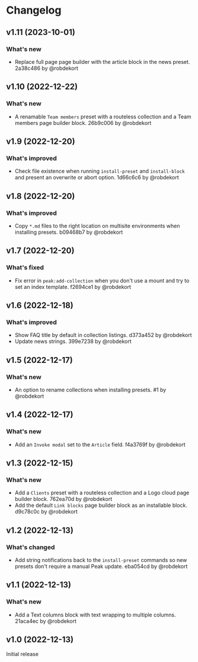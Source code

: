 # Changelog

## v1.11 (2023-10-01)

### What's new
- Replace full page page builder with the article block in the news preset. 2a38c486 by @robdekort

## v1.10 (2022-12-22)

### What's new
- A renamable `Team members` preset with a routeless collection and a Team members page builder block. 26b9c006 by @robdekort

## v1.9 (2022-12-20)

### What's improved
- Check file existence when running `install-preset` and `install-block` and present an overwrite or abort option. 1d66c6c6 by @robdekort

## v1.8 (2022-12-20)

### What's improved
- Copy `*.md` files to the right location on multisite environments when installing presets. b09468b7 by @robdekort

## v1.7 (2022-12-20)

### What's fixed
- Fix error in `peak:add-collection` when you don't use a mount and try to set an index template. f2694ce1 by @robdekort

## v1.6 (2022-12-18)

### What's improved
- Show FAQ title by default in collection listings. d373a452 by @robdekort
- Update news strings. 399e7238 by @robdekort

## v1.5 (2022-12-17)

### What's new
- An option to rename collections when installing presets. #1 by @robdekort

## v1.4 (2022-12-17)

### What's new
- Add an `Invoke modal` set to the `Article` field. f4a3769f by @robdekort

## v1.3 (2022-12-15)

### What's new
- Add a `Clients` preset with a routeless collection and a Logo cloud page builder block. 762ea70d by @robdekort
- Add the default `Link blocks` page builder block as an installable block. d9c78c0c by @robdekort

## v1.2 (2022-12-13)

### What's changed
- Add string notifications back to the `install-preset` commands so new presets don't require a manual Peak update. eba054cd by @robdekort

## v1.1 (2022-12-13)

### What's new
- Add a Text columns block with text wrapping to multiple columns. 21aca4ec by @robdekort

## v1.0 (2022-12-13)

Initial release
